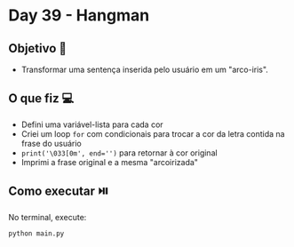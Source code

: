 # Day 39 - Hangman

## Objetivo 🎯
- Transformar uma sentença inserida pelo usuário em um "arco-iris".

## O que fiz 💻

- Defini uma variável-lista para cada cor
- Criei um loop `for` com condicionais para trocar a cor da letra contida na frase do usuário
- `print('\033[0m', end='')` para retornar à cor original
- Imprimi a frase original e a mesma "arcoirizada"

## Como executar ⏯️
No terminal, execute:
```bash
python main.py